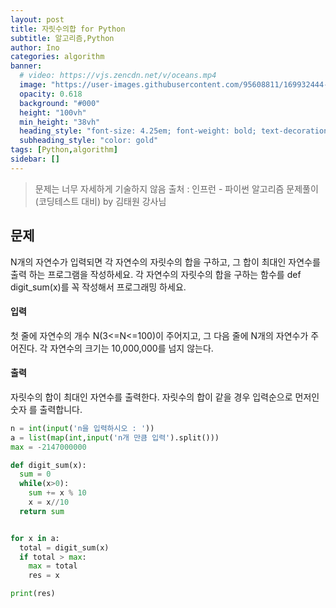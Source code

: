 ```yaml
---
layout: post
title: 자릿수의합 for Python
subtitle: 알고리즘,Python
author: Ino
categories: algorithm
banner:
  # video: https://vjs.zencdn.net/v/oceans.mp4
  image: "https://user-images.githubusercontent.com/95608811/169932444-32124c9a-4013-4864-acf7-59a3db654886.png"
  opacity: 0.618
  background: "#000"
  height: "100vh"
  min_height: "38vh"
  heading_style: "font-size: 4.25em; font-weight: bold; text-decoration: underline"
  subheading_style: "color: gold"
tags: [Python,algorithm]
sidebar: []
---   
```


> 문제는 너무 자세하게 기술하지 않음
> 출처 : 인프런 - 파이썬 알고리즘 문제풀이 (코딩테스트 대비) by 김태원 강사님 

## 문제
N개의 자연수가 입력되면 각 자연수의 자릿수의 합을 구하고, 그 합이 최대인 자연수를 출력 하는 프로그램을 작성하세요. 각 자연수의 자릿수의 합을 구하는 함수를 def digit_sum(x)를 꼭 작성해서 프로그래밍 하세요.


#### 입력
첫 줄에 자연수의 개수 N(3<=N<=100)이 주어지고, 그 다음 줄에 N개의 자연수가 주어진다. 각 자연수의 크기는 10,000,000를 넘지 않는다.


#### 출력
자릿수의 합이 최대인 자연수를 출력한다. 자릿수의 합이 같을 경우 입력순으로 먼저인 숫자 를 출력합니다.



```Python
n = int(input('n을 입력하시오 : '))
a = list(map(int,input('n개 만큼 입력').split()))
max = -2147000000

def digit_sum(x):
  sum = 0
  while(x>0):
    sum += x % 10
    x = x//10
  return sum


for x in a:
  total = digit_sum(x)
  if total > max:
    max = total
    res = x

print(res)

```